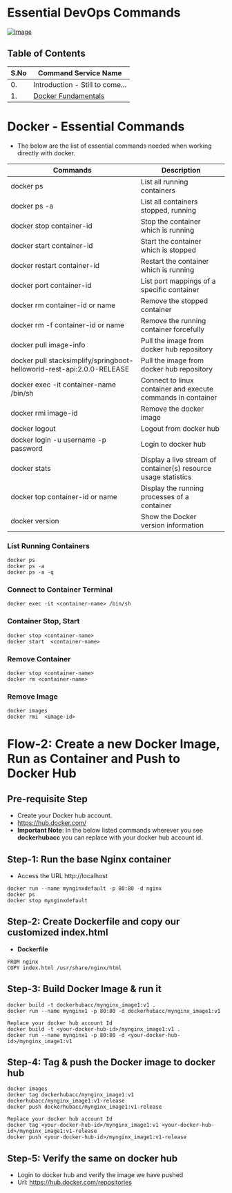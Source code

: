 # Essential DevOps Commands

[![Image](https://encrypted-tbn0.gstatic.com/images?q=tbn:ANd9GcRQyuuu2Tv6cKCQZWgMbNLbIV9xUHUm3bnXww&usqp=CAU "DevOps or Release Engineering")](https://www.google.com/)

## Table of Contents

| S.No | Command Service Name                                                                            |
| ---- | ----------------------------------------------------------------------------------------------- |
| 0.   | Introduction - Still to come...                                                                 |
| 1.   | [Docker Fundamentals](https://github.com/Tianreagon/devsecops-cmds#docker---essential-commands) |

# Docker - Essential Commands

- The below are the list of essential commands needed when working directly with docker.

| Commands                                                               | Description                                                     |
| ---------------------------------------------------------------------- | --------------------------------------------------------------- |
| docker ps                                                              | List all running containers                                     |
| docker ps -a                                                           | List all containers stopped, running                            |
| docker stop container-id                                               | Stop the container which is running                             |
| docker start container-id                                              | Start the container which is stopped                            |
| docker restart container-id                                            | Restart the container which is running                          |
| docker port container-id                                               | List port mappings of a specific container                      |
| docker rm container-id or name                                         | Remove the stopped container                                    |
| docker rm -f container-id or name                                      | Remove the running container forcefully                         |
| docker pull image-info                                                 | Pull the image from docker hub repository                       |
| docker pull stacksimplify/springboot-helloworld-rest-api:2.0.0-RELEASE | Pull the image from docker hub repository                       |
| docker exec -it container-name /bin/sh                                 | Connect to linux container and execute commands in container    |
| docker rmi image-id                                                    | Remove the docker image                                         |
| docker logout                                                          | Logout from docker hub                                          |
| docker login -u username -p password                                   | Login to docker hub                                             |
| docker stats                                                           | Display a live stream of container(s) resource usage statistics |
| docker top container-id or name                                        | Display the running processes of a container                    |
| docker version                                                         | Show the Docker version information                             |

### List Running Containers

```
docker ps
docker ps -a
docker ps -a -q
```

### Connect to Container Terminal

```
docker exec -it <container-name> /bin/sh
```

### Container Stop, Start

```
docker stop <container-name>
docker start  <container-name>
```

### Remove Container

```
docker stop <container-name>
docker rm <container-name>
```

### Remove Image

```
docker images
docker rmi  <image-id>
```

# Flow-2: Create a new Docker Image, Run as Container and Push to Docker Hub

## Pre-requisite Step

- Create your Docker hub account.
- https://hub.docker.com/
- **Important Note**: In the below listed commands wherever you see **dockerhubacc** you can replace with your docker hub account id.

## Step-1: Run the base Nginx container

- Access the URL http://localhost

```
docker run --name mynginxdefault -p 80:80 -d nginx
docker ps
docker stop mynginxdefault
```

## Step-2: Create Dockerfile and copy our customized index.html

- **Dockerfile**

```
FROM nginx
COPY index.html /usr/share/nginx/html
```

## Step-3: Build Docker Image & run it

```
docker build -t dockerhubacc/mynginx_image1:v1 .
docker run --name mynginx1 -p 80:80 -d dockerhubacc/mynginx_image1:v1

Replace your docker hub account Id
docker build -t <your-docker-hub-id>/mynginx_image1:v1 .
docker run --name mynginx1 -p 80:80 -d <your-docker-hub-id>/mynginx_image1:v1
```

## Step-4: Tag & push the Docker image to docker hub

```
docker images
docker tag dockerhubacc/mynginx_image1:v1 dockerhubacc/mynginx_image1:v1-release
docker push dockerhubacc/mynginx_image1:v1-release

Replace your docker hub account Id
docker tag <your-docker-hub-id>/mynginx_image1:v1 <your-docker-hub-id>/mynginx_image1:v1-release
docker push <your-docker-hub-id>/mynginx_image1:v1-release
```

## Step-5: Verify the same on docker hub

- Login to docker hub and verify the image we have pushed
- Url: https://hub.docker.com/repositories
